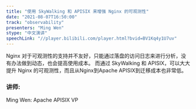 ```yaml
---
title: "使用 SkyWalking 和 APISIX 来增强 Nginx 的可观测性"
date: "2021-08-07T16:50:00" 
track: "observability"
presenters: "Ming Wen"
stype: "中文演讲"
speechLink: "//player.bilibili.com/player.html?bvid=BV1Kq4y1U7uv"
---
```

Nginx 对于可观测性的支持并不友好，只能通过落盘的访问日志来进行分析，没有办法做到动态，也会提高使用成本。
 而通过 SkyWalking 和 APISIX，可以大大提升 Nginx 的可观测性，而且从Nginx到Apache APISIX到迁移成本也非常低。
 ### 讲师: 
 Ming Wen: Apache APISIX VP